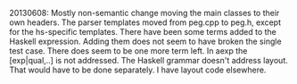 20130608: 
Mostly non-semantic change moving the main classes to their own headers.
The parser templates moved from peg.cpp to peg.h, except for the hs-specific
templates.
There have been some terms added to the Haskell expression. Adding them does
not seem to have broken the single test case.
There does seem to be one more term left. In aexp the [exp|qual,..] is not 
addressed.
The Haskell grammar doesn't address layout. That would have to be done 
separately. I have layout code elsewhere.

